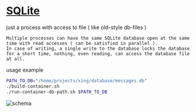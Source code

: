 # [SQLite](https://www.sqlite.org/)
just a process with access to file ( like old-style db-files )
```text
Multiple processes can have the same SQLite database open at the same time with read accesses ( can be satisfied in parallel ).
In case of writing, a single write to the database locks the database for a short time, nothing, even reading, can access the database file at all.
```

usage example
```sh
PATH_TO_DB="/home/projects/xing/database/messages.db"
./build-container.sh
./run-container-db-path.sh $PATH_TO_DB
```
![schema](https://i.postimg.cc/fyfcsW49/sqlite-docker-schema.png)
